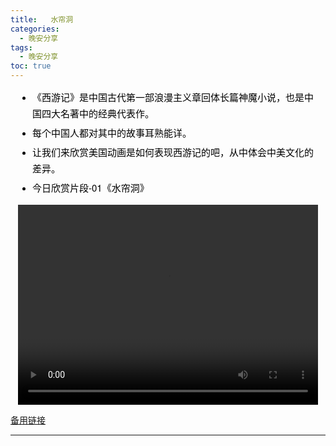 ```yaml
---
title:   水帘洞
categories:
  - 晚安分享
tags:
  - 晚安分享
toc: true 
---
```


<!-- - 《西游记》是中国古代第一部浪漫主义章回体长篇神魔小说，也是中国四大名著中的经典代表作。
- 每个中国人都对其中的故事耳熟能详。
- 让我们来欣赏美国动画是如何表现西游记的吧，从中体会中美文化的差异。
- 今日欣赏片段-01《水帘洞》 -->


<section id="nice" data-tool="mdnice编辑器" data-website="https://www.mdnice.com" style="font-size: 16px; color: black; padding: 0 10px; line-height: 1.6; word-spacing: 0px; letter-spacing: 0px; word-break: break-word; word-wrap: break-word; text-align: left; font-family: Optima-Regular, Optima, PingFangSC-light, PingFangTC-light, 'PingFang SC', Cambria, Cochin, Georgia, Times, 'Times New Roman', serif;"><ul data-tool="mdnice编辑器" style="margin-top: 8px; margin-bottom: 8px; padding-left: 25px; color: black; list-style-type: disc;">
<li><section style="margin-top: 5px; margin-bottom: 5px; line-height: 26px; text-align: left; color: rgb(1,1,1); font-weight: 500; font-size: 15px; font-family: 'Helvetica Neue', Helvetica, 'Segoe UI', Arial, freesans, sans-serif;">《西游记》是中国古代第一部浪漫主义章回体长篇神魔小说，也是中国四大名著中的经典代表作。</section></li><li><section style="margin-top: 5px; margin-bottom: 5px; line-height: 26px; text-align: left; color: rgb(1,1,1); font-weight: 500; font-size: 15px; font-family: 'Helvetica Neue', Helvetica, 'Segoe UI', Arial, freesans, sans-serif;">每个中国人都对其中的故事耳熟能详。</section></li><li><section style="margin-top: 5px; margin-bottom: 5px; line-height: 26px; text-align: left; color: rgb(1,1,1); font-weight: 500; font-size: 15px; font-family: 'Helvetica Neue', Helvetica, 'Segoe UI', Arial, freesans, sans-serif;">让我们来欣赏美国动画是如何表现西游记的吧，从中体会中美文化的差异。</section></li><li><section style="margin-top: 5px; margin-bottom: 5px; line-height: 26px; text-align: left; color: rgb(1,1,1); font-weight: 500; font-size: 15px; font-family: 'Helvetica Neue', Helvetica, 'Segoe UI', Arial, freesans, sans-serif;">今日欣赏片段-01《水帘洞》</section></li></ul>
</section>


<p style="text-align:center">
   <video width="480" height="320" controls>
       <source src="/video/75.mp4">
   </video>
</p>
 <p><a href="/video/75.mp4">备用链接</a></p>
 
---





